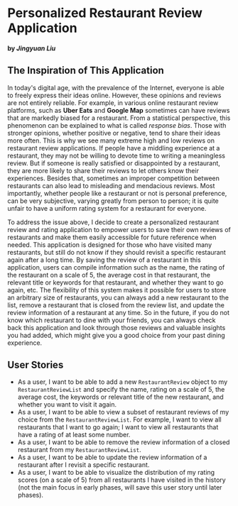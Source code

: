 # Personalized Restaurant Review Application
#### by *Jingyuan Liu*

## The Inspiration of This Application
In today's digital age, with the prevalence of the Internet,
everyone is able to freely express their ideas online. However,
these opinions and reviews are not entirely reliable.
For example, in various online restaurant review platforms, 
such as **Uber Eats** and **Google Map**
sometimes can have reviews that are  markedly biased for a restaurant.
From a statistical perspective, this phenomenon can be
explained to what is called *response bias*. Those with
stronger opinions, whether positive or negative, 
tend to share their ideas more often.
This is why we see many extreme high and low reviews on 
restaurant review applications. If people have a middling 
experience at a restaurant, they may not be willing to devote time to writing
a meaningless review. But if someone is really satisfied 
or disappointed by a restaurant, they are more likely to 
share their reviews to let others know their experiences.
Besides that, sometimes an improper competition between 
restaurants can also lead to misleading and mendacious reviews.
Most importantly, whether people like a restaurant or not
is personal preference, can be very subjective, varying greatly from person to person; 
it is quite unfair to have a uniform rating system for
a restaurant for everyone.

To address the issue above, I decide to create a personalized 
restaurant review and rating application to empower users to save their
own reviews of restaurants and make them easily accessible for future reference when needed. 
This application is designed for those who have visited many 
restaurants, but still do not know if they should revisit a specific 
restaurant again after a long time. By saving the review of a restaurant
in this application, users can compile information such as the name, the rating of 
the restaurant on a scale of 5, the average cost in that restaurant, the relevant title or 
keywords for that restaurant, and whether they want to go again, etc.
The flexibility of this system makes it possible for users to store an arbitrary size of restaurants, you can always 
add a new restaurant to the list, remove a restaurant that is closed from the 
review list, and update the review information of a restaurant at any time.
So in the future, if you do not know which restaurant to dine with your friends,
you can always check back this application and look through those reviews and valuable insights
you had added, which might give you a good choice from your past dining experience.



## User Stories
- As a user, I want to be able to add a new `RestaurantReview` object to my `RestaurantReviewList`
and specify the name, rating on a scale of 5, the average cost, the keywords or relevant title of the 
new restaurant, and whether you want to visit it again.
- As a user, I want to be able to view a subset of restaurant reviews of my choice from 
the `RestaurantReviewList`. For example, I want to view all restaurants that I want to go again;
I want to view all restaurants that have a rating of at least some number.
- As a user, I want to be able to remove the review information of a closed restaurant
  from my `RestaurantReviewList`.
- As a user, I want to be able to update the review information of a restaurant after I revisit 
a specific restaurant.
- As a user, I want to be able to visualize the distribution of my rating scores (on a scale of 5)
from all restaurants I have visited in the history (not the main focus in early phases, will save this
user story until later phases).

  